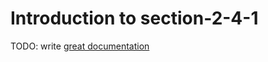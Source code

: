 # Introduction to section-2-4-1

TODO: write [great documentation](http://jacobian.org/writing/great-documentation/what-to-write/)
